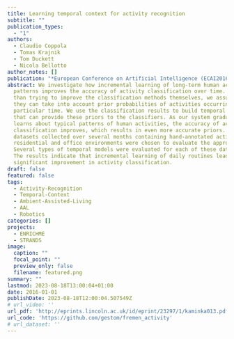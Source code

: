 ```yaml
---
title: Learning temporal context for activity recognition
subtitle: ""
publication_types:
  - "1"
authors:
  - Claudio Coppola
  - Tomas Krajnik
  - Tom Duckett
  - Nicola Bellotto
author_notes: []
publication: "*European Conference on Artificial Intelligence (ECAI2016)*"
abstract: We investigate how incremental learning of long-term human activity
  patterns improves the accuracy of activity classification over time. Rather
  than trying to improve the classification methods themselves, we assume that
  they can take into account prior probabilities of activities occurring at a
  particular time. We use the classification results to build temporal models
  that can provide these priors to the classifiers. As our system gradually
  learns about typical patterns of human activities, the accuracy of activity
  classification improves, which results in even more accurate priors. Two
  datasets collected over several months containing hand-annotated activity in
  residential and office environments were chosen to evaluate the approach.
  Several types of temporal models were evaluated for each of these datasets.
  The results indicate that incremental learning of daily routines leads to a
  significant improvement in activity classification.
draft: false
featured: false
tags:
  - Activity-Recognition
  - Temporal-Context
  - Ambient-Assisted-Living
  - AAL
  - Robotics
categories: []
projects:
  - ENRICHME
  - STRANDS
image:
  caption: ""
  focal_point: ""
  preview_only: false
  filename: featured.png
summary: ""
lastmod: 2023-08-18T13:00:04+01:00
date: 2016-01-01
publishDate: 2023-08-18T12:00:04.507549Z
# url_video: ''
url_pdf: 'http://eprints.lincoln.ac.uk/id/eprint/23297/1/kaminka013.pdf'
url_code: 'https://github.com/gestom/fremen_activity'
# url_dataset: ''
---
```

